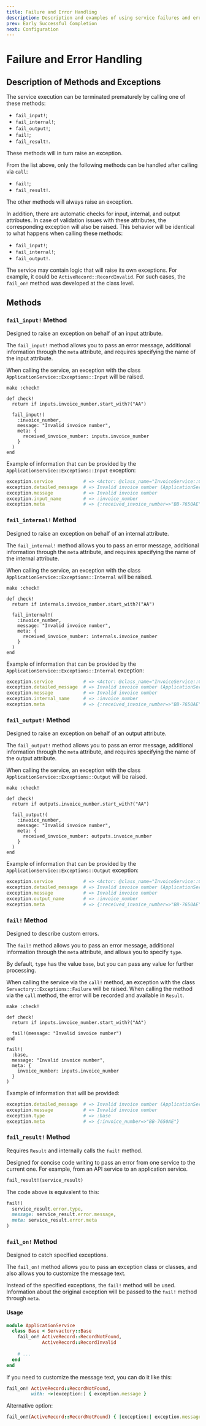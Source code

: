 ```yaml
---
title: Failure and Error Handling
description: Description and examples of using service failures and errors
prev: Early Successful Completion
next: Configuration
---
```


# Failure and Error Handling

## Description of Methods and Exceptions

The service execution can be terminated prematurely by calling one of these methods:

- `fail_input!`;
- `fail_internal!`;
- `fail_output!`;
- `fail!`;
- `fail_result!`.

These methods will in turn raise an exception.

From the list above, only the following methods can be handled after calling via `call`:

- `fail!`;
- `fail_result!`.

The other methods will always raise an exception.

In addition, there are automatic checks for input, internal, and output attributes.
In case of validation issues with these attributes, the corresponding exception will also be raised.
This behavior will be identical to what happens when calling these methods:

- `fail_input!`;
- `fail_internal!`;
- `fail_output!`.

The service may contain logic that will raise its own exceptions.
For example, it could be `ActiveRecord::RecordInvalid`.
For such cases, the `fail_on!` method was developed at the class level.

## Methods

### `fail_input!` Method

Designed to raise an exception on behalf of an input attribute.

The `fail_input!` method allows you to pass an error message,
additional information through the `meta` attribute,
and requires specifying the name of the input attribute.

When calling the service, an exception with the class `ApplicationService::Exceptions::Input` will be raised.

```ruby{6}
make :check!

def check!
  return if inputs.invoice_number.start_with?("AA")

  fail_input!(
    :invoice_number,
    message: "Invalid invoice number",
    meta: {
      received_invoice_number: inputs.invoice_number
    }
  )
end
```

Example of information that can be provided by the `ApplicationService::Exceptions::Input` exception:

```ruby
exception.service           # => <Actor: @class_name="InvoiceService::Check", @i18n_root_key="servactory">
exception.detailed_message  # => Invalid invoice number (ApplicationService::Exceptions::Input)
exception.message           # => Invalid invoice number
exception.input_name        # => :invoice_number
exception.meta              # => {:received_invoice_number=>"BB-7650AE"}
```

### `fail_internal!` Method

Designed to raise an exception on behalf of an internal attribute.

The `fail_internal!` method allows you to pass an error message,
additional information through the `meta` attribute,
and requires specifying the name of the internal attribute.

When calling the service, an exception with the class `ApplicationService::Exceptions::Internal` will be raised.

```ruby{6}
make :check!

def check!
  return if internals.invoice_number.start_with?("AA")

  fail_internal!(
    :invoice_number,
    message: "Invalid invoice number",
    meta: {
      received_invoice_number: internals.invoice_number
    }
  )
end
```

Example of information that can be provided by the `ApplicationService::Exceptions::Internal` exception:

```ruby
exception.service           # => <Actor: @class_name="InvoiceService::Check", @i18n_root_key="servactory">
exception.detailed_message  # => Invalid invoice number (ApplicationService::Exceptions::Internal)
exception.message           # => Invalid invoice number
exception.internal_name     # => :invoice_number
exception.meta              # => {:received_invoice_number=>"BB-7650AE"}
```

### `fail_output!` Method

Designed to raise an exception on behalf of an output attribute.

The `fail_output!` method allows you to pass an error message,
additional information through the `meta` attribute,
and requires specifying the name of the output attribute.

When calling the service, an exception with the class `ApplicationService::Exceptions::Output` will be raised.

```ruby{6}
make :check!

def check!
  return if outputs.invoice_number.start_with?("AA")

  fail_output!(
    :invoice_number,
    message: "Invalid invoice number",
    meta: {
      received_invoice_number: outputs.invoice_number
    }
  )
end
```

Example of information that can be provided by the `ApplicationService::Exceptions::Output` exception:

```ruby
exception.service           # => <Actor: @class_name="InvoiceService::Check", @i18n_root_key="servactory">
exception.detailed_message  # => Invalid invoice number (ApplicationService::Exceptions::Output)
exception.message           # => Invalid invoice number
exception.output_name       # => :invoice_number
exception.meta              # => {:received_invoice_number=>"BB-7650AE"}
```

### `fail!` Method

Designed to describe custom errors.

The `fail!` method allows you to pass an error message,
additional information through the `meta` attribute,
and allows you to specify `type`.

By default, `type` has the value `base`, but you can pass any value for further processing.

When calling the service via the `call!` method, an exception with the class `Servactory::Exceptions::Failure` will be raised.
When calling the method via the `call` method, the error will be recorded and available in `Result`.

```ruby{6}
make :check!

def check!
  return if inputs.invoice_number.start_with?("AA")

  fail!(message: "Invalid invoice number")
end
```

```ruby{2,4-6}
fail!(
  :base,
  message: "Invalid invoice number",
  meta: {
    invoice_number: inputs.invoice_number
  }
)
```

Example of information that will be provided:

```ruby
exception.detailed_message  # => Invalid invoice number (ApplicationService::Exceptions::Failure)
exception.message           # => Invalid invoice number
exception.type              # => :base
exception.meta              # => {:invoice_number=>"BB-7650AE"}
```

### `fail_result!` Method <Badge type="tip" text="Since 2.1.0" />

Requires `Result` and internally calls the `fail!` method.

Designed for concise code writing to pass an error from one service to the current one.
For example, from an API service to an application service.

```ruby
fail_result!(service_result)
```

The code above is equivalent to this:

```ruby
fail!(
  service_result.error.type,
  message: service_result.error.message,
  meta: service_result.error.meta
)
```

### `fail_on!` Method <Badge type="tip" text="Since 2.5.0" />

Designed to catch specified exceptions.

The `fail_on!` method allows you to pass an exception class or classes,
and also allows you to customize the message text.

Instead of the specified exceptions, the `fail!` method will be used.
Information about the original exception will be passed to the `fail!` method through `meta`.

#### Usage

```ruby
module ApplicationService
  class Base < Servactory::Base
    fail_on! ActiveRecord::RecordNotFound,
             ActiveRecord::RecordInvalid
    
    # ...
  end
end
```

If you need to customize the message text, you can do it like this:

```ruby
fail_on! ActiveRecord::RecordNotFound,
         with: ->(exception:) { exception.message }
```

Alternative option:

```ruby
fail_on!(ActiveRecord::RecordNotFound) { |exception:| exception.message }
```
